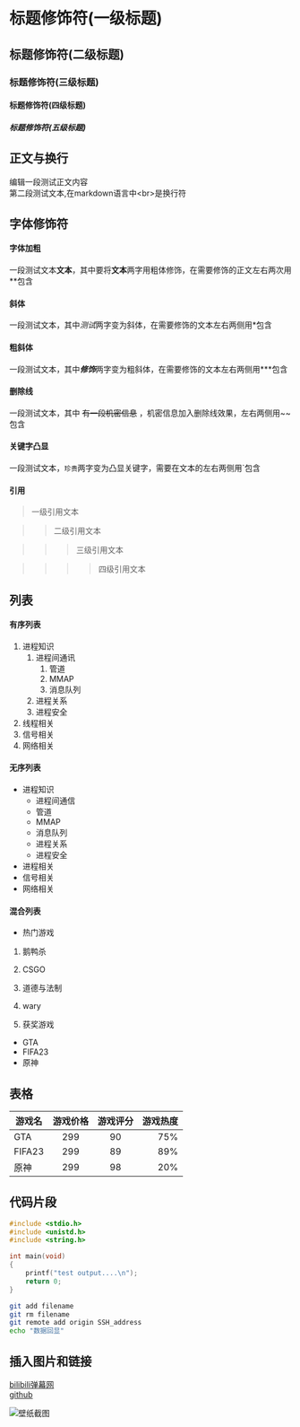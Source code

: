 # 标题修饰符(一级标题)

## 标题修饰符(二级标题)

### 标题修饰符(三级标题)

#### 标题修饰符(四级标题)

##### 标题修饰符(五级标题)

## 正文与换行

编辑一段测试正文内容<br>
第二段测试文本,在markdown语言中\<br\>是换行符

## 字体修饰符

#### 字体加粗

一段测试文本**文本**，其中要将**文本**两字用粗体修饰，在需要修饰的正文左右两次用\*\*包含<br>


#### 斜体

一段测试文本，其中*测试*两字变为斜体，在需要修饰的文本左右两侧用\*包含<br>

#### 粗斜体
一段测试文本，其中***修饰***两字变为粗斜体，在需要修饰的文本左右两侧用\*\*\*包含<br>

#### 删除线
一段测试文本，其中 ~~有一段机密信息~~ ，机密信息加入删除线效果，左右两侧用\~\~包含<br>

#### 关键字凸显
一段测试文本，`珍贵`两字变为凸显关键字，需要在文本的左右两侧用\`包含<br>

#### 引用

> 一级引用文本

>> 二级引用文本

>>> 三级引用文本

>>>> 四级引用文本

## 列表

#### 有序列表

1. 进程知识
    1. 进程间通讯
        1. 管道
        2. MMAP
        3. 消息队列
    2. 进程关系
    3. 进程安全
2. 线程相关
3. 信号相关
4. 网络相关

#### 无序列表

* 进程知识
    * 进程间通信
     * 管道
     * MMAP
     * 消息队列
    * 进程关系
    * 进程安全
* 进程相关
* 信号相关
* 网络相关

#### 混合列表
* 热门游戏
 1. 鹅鸭杀
 2. CSGO
 3. 道德与法制
 4. wary

1. 获奖游戏
 * GTA
 * FIFA23
 * 原神

## 表格

游戏名|游戏价格|游戏评分|游戏热度|
--|:--:|:--:|--:|
GTA|299|90|75%
FIFA23|299|89|89%
原神|299|98|20%

## 代码片段

```c
#include <stdio.h>
#include <unistd.h>
#include <string.h>

int main(void)
{
    printf("test output....\n");
    return 0;
}
```


```bash
git add filename
git rm filename
git remote add origin SSH_address
echo "数据回显"
```

## 插入图片和链接

[bilibili弹幕网](https://www.bilibili.com "点击进入B站")<br>
[github](https://github.com "交友网站")<br>

![壁纸截图](C://Users//Seamos66//Desktop//master_career//简历、照片//白底证件照.jpg "nice")




